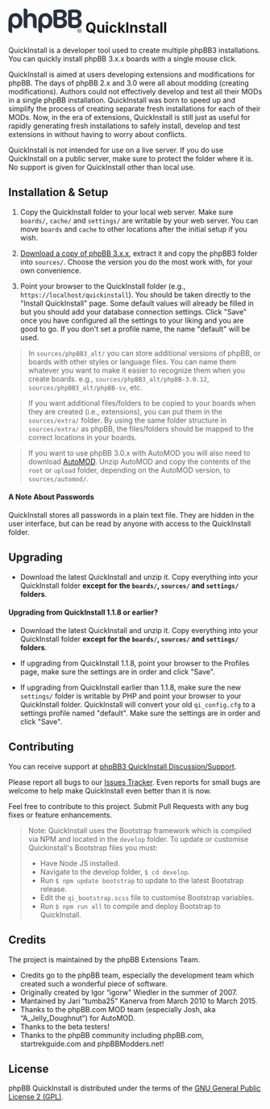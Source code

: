 # <img height="48" width="146" src="style/assets/img/logo_medium_cosmos.svg" alt="phpBB">  QuickInstall

QuickInstall is a developer tool used to create multiple phpBB3 installations. You can quickly install phpBB 3.x.x boards with a single mouse click.

QuickInstall is aimed at users developing extensions and modifications for phpBB. The days of phpBB 2.x and 3.0 were all about modding (creating modifications). Authors could not effectively develop and test all their MODs in a single phpBB installation. QuickInstall was born to speed up and simplify the process of creating separate fresh installations for each of their MODs. Now, in the era of extensions, QuickInstall is still just as useful for rapidly generating fresh installations to safely install, develop and test extensions in without having to worry about conflicts. 

QuickInstall is not intended for use on a live server. If you do use QuickInstall on a public server, make sure to protect the folder where it is. No support is given for QuickInstall other than local use.

## Installation & Setup
1. Copy the QuickInstall folder to your local web server. Make sure `boards/`, `cache/` and `settings/` are writable by your web server. You can move `boards` and `cache` to other locations after the initial setup if you wish.

2. [Download a copy of phpBB 3.x.x](https://www.phpbb.com/downloads/), extract it and copy the phpBB3 folder into `sources/`. Choose the version you do the most work with, for your own convenience.

3. Point your browser to the QuickInstall folder (e.g., `https://localhost/quickinstall`). You should be taken directly to the "Install QuickInstall" page. Some default values will already be filled in but you should add your database connection settings. Click "Save" once you have configured all the settings to your liking and you are good to go. If you don't set a profile name, the name "default" will be used.

> In `sources/phpBB3_alt/` you can store additional versions of phpBB, or boards with other styles or language files. You can name them whatever you want to make it easier to recognize them when you create boards. e.g.,  `sources/phpBB3_alt/phpBB-3.0.12`, `sources/phpBB3_alt/phpBB-sv`, etc.

> If you want additional files/folders to be copied to your boards when they are created (i.e., extensions), you can put them in the `sources/extra/` folder. By using the same folder structure in `sources/extra/` as phpBB, the files/folders should be mapped to the correct locations in your boards.

> If you want to use phpBB 3.0.x with AutoMOD you will also need to download [AutoMOD](https://www.phpbb.com/customise/db/official_tool/automod/). Unzip AutoMOD and copy the contents of the `root` or `upload` folder, depending on the AutoMOD version, to `sources/automod/`.

#### A Note About Passwords
QuickInstall stores all passwords in a plain text file. They are hidden in the user interface, but can be read by anyone with access to the QuickInstall folder.

## Upgrading
* Download the latest QuickInstall and unzip it. Copy everything into your QuickInstall folder **except for the `boards/`, `sources/` and `settings/` folders**.

#### Upgrading from QuickInstall 1.1.8 or earlier?
* Download the latest QuickInstall and unzip it. Copy everything into your QuickInstall folder **except for the `boards/`, `sources/` and `settings/` folders**.

* If upgrading from QuickInstall 1.1.8, point your browser to the Profiles page, make sure the settings are in order and click "Save".

* If upgrading from QuickInstall earlier than 1.1.8, make sure the new `settings/` folder is writable by PHP and point your browser to your QuickInstall folder. QuickInstall will convert your old `qi_config.cfg` to a settings profile named "default". Make sure the settings are in order and click "Save".

## Contributing
You can receive support at [phpBB3 QuickInstall Discussion/Support](https://www.phpbb.com/customise/db/official_tool/phpbb3_quickinstall/support).

Please report all bugs to our [Issues Tracker](https://github.com/phpbb/quickinstall/issues). Even reports for small bugs are welcome to help make QuickInstall even better than it is now.

Feel free to contribute to this project. Submit Pull Requests with any bug fixes or feature enhancements. 

> Note: QuickInstall uses the Bootstrap framework which is compiled via NPM and located in the `develop` folder. To update or customise Quickinstall's Bootstrap files you must:
> - Have Node JS installed.
> - Navigate to the develop folder, `$ cd develop`.
> - Run `$ npm update bootstrap` to update to the latest Bootstrap release.
> - Edit the `qi_bootstrap.scss` file to customise Bootstrap variables.
> - Run `$ npm run all` to compile and deploy Bootstrap to QuickInstall.

## Credits
The project is maintained by the phpBB Extensions Team.
- Credits go to the phpBB team, especially the development team which 
created such a wonderful piece of software.
- Originally created by Igor “igorw” Wiedler in the summer of 2007.
- Mantained by Jari “tumba25” Kanerva from March 2010 to March 2015.
- Thanks to the phpBB.com MOD team (especially Josh, aka “A_Jelly_Doughnut”) for AutoMOD.
- Thanks to the beta testers!
- Thanks to the phpBB community including phpBB.com, startrekguide.com and phpBBModders.net!

## License
phpBB QuickInstall is distributed under the terms of the [GNU General Public License 2 (GPL)](license.txt).
